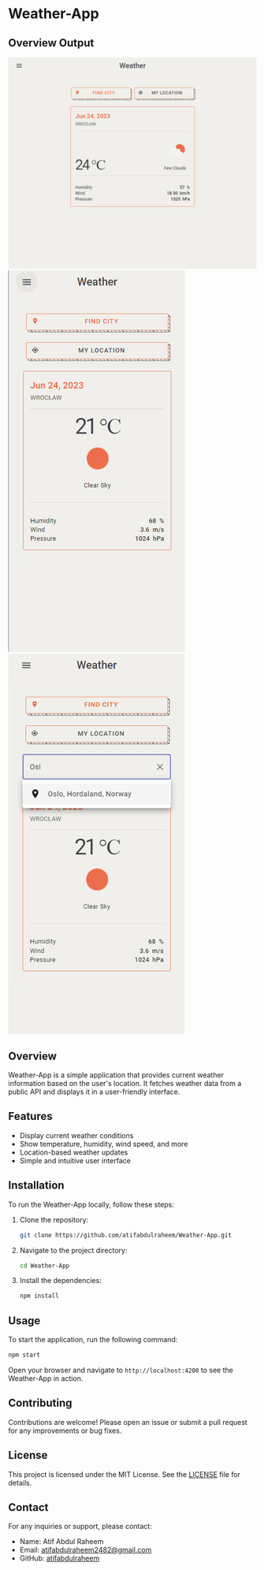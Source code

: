 # Weather-App

## Overview Output
![Weather-App Image 1](https://github.com/atifabdulraheem/Weather-App/blob/main/src/assets/screenshots/weather-app-img.png)
![Weather-App Image 2](https://github.com/atifabdulraheem/Weather-App/blob/main/src/assets/screenshots/weather-mobile-img.png)
![Weather-App Image 3](https://github.com/atifabdulraheem/Weather-App/blob/main/src/assets/screenshots/weather-mobile-searching-img.png)

## Overview

Weather-App is a simple application that provides current weather information based on the user's location. It fetches weather data from a public API and displays it in a user-friendly interface.

## Features
- Display current weather conditions
- Show temperature, humidity, wind speed, and more
- Location-based weather updates
- Simple and intuitive user interface

## Installation
To run the Weather-App locally, follow these steps:

1. Clone the repository:
    ```bash
    git clone https://github.com/atifabdulraheem/Weather-App.git
    ```

2. Navigate to the project directory:
    ```bash
    cd Weather-App
    ```

3. Install the dependencies:
    ```bash
    npm install
    ```

## Usage
To start the application, run the following command:
```bash
npm start
```

Open your browser and navigate to `http://localhost:4200` to see the Weather-App in action.

## Contributing
Contributions are welcome! Please open an issue or submit a pull request for any improvements or bug fixes.

## License
This project is licensed under the MIT License. See the [LICENSE](LICENSE) file for details.

## Contact
For any inquiries or support, please contact:
- Name: Atif Abdul Raheem
- Email: atifabdulraheem2482@gmail.com
- GitHub: [atifabdulraheem](https://github.com/atifabdulraheem)
```
